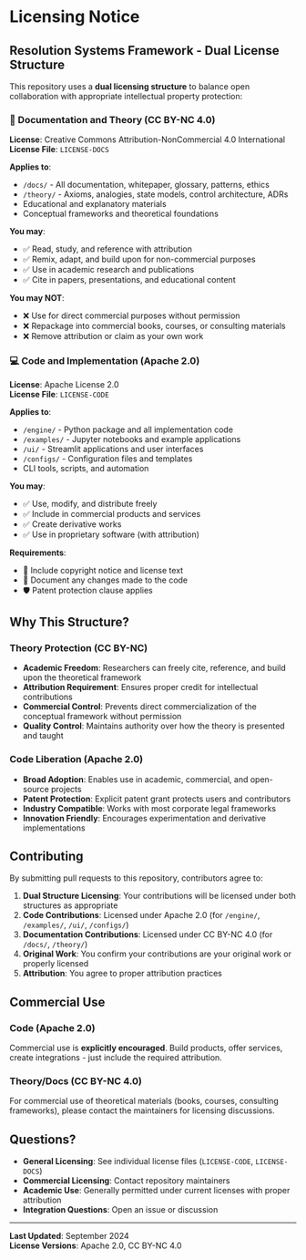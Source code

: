 # Licensing Notice

## Resolution Systems Framework - Dual License Structure

This repository uses a **dual licensing structure** to balance open collaboration with appropriate intellectual property protection:

### 📄 Documentation and Theory (CC BY-NC 4.0)
**License**: Creative Commons Attribution-NonCommercial 4.0 International  
**License File**: `LICENSE-DOCS`

**Applies to**:
- `/docs/` - All documentation, whitepaper, glossary, patterns, ethics
- `/theory/` - Axioms, analogies, state models, control architecture, ADRs
- Educational and explanatory materials
- Conceptual frameworks and theoretical foundations

**You may**:
- ✅ Read, study, and reference with attribution
- ✅ Remix, adapt, and build upon for non-commercial purposes
- ✅ Use in academic research and publications
- ✅ Cite in papers, presentations, and educational content

**You may NOT**:
- ❌ Use for direct commercial purposes without permission
- ❌ Repackage into commercial books, courses, or consulting materials
- ❌ Remove attribution or claim as your own work

### 💻 Code and Implementation (Apache 2.0)
**License**: Apache License 2.0  
**License File**: `LICENSE-CODE`

**Applies to**:
- `/engine/` - Python package and all implementation code
- `/examples/` - Jupyter notebooks and example applications
- `/ui/` - Streamlit applications and user interfaces
- `/configs/` - Configuration files and templates
- CLI tools, scripts, and automation

**You may**:
- ✅ Use, modify, and distribute freely
- ✅ Include in commercial products and services
- ✅ Create derivative works
- ✅ Use in proprietary software (with attribution)

**Requirements**:
- 📝 Include copyright notice and license text
- 📝 Document any changes made to the code
- 🛡️ Patent protection clause applies

## Why This Structure?

### Theory Protection (CC BY-NC)
- **Academic Freedom**: Researchers can freely cite, reference, and build upon the theoretical framework
- **Attribution Requirement**: Ensures proper credit for intellectual contributions
- **Commercial Control**: Prevents direct commercialization of the conceptual framework without permission
- **Quality Control**: Maintains authority over how the theory is presented and taught

### Code Liberation (Apache 2.0)
- **Broad Adoption**: Enables use in academic, commercial, and open-source projects
- **Patent Protection**: Explicit patent grant protects users and contributors
- **Industry Compatible**: Works with most corporate legal frameworks
- **Innovation Friendly**: Encourages experimentation and derivative implementations

## Contributing

By submitting pull requests to this repository, contributors agree to:

1. **Dual Structure Licensing**: Your contributions will be licensed under both structures as appropriate
2. **Code Contributions**: Licensed under Apache 2.0 (for `/engine/`, `/examples/`, `/ui/`, `/configs/`)
3. **Documentation Contributions**: Licensed under CC BY-NC 4.0 (for `/docs/`, `/theory/`)
4. **Original Work**: You confirm your contributions are your original work or properly licensed
5. **Attribution**: You agree to proper attribution practices

## Commercial Use

### Code (Apache 2.0)
Commercial use is **explicitly encouraged**. Build products, offer services, create integrations - just include the required attribution.

### Theory/Docs (CC BY-NC 4.0)
For commercial use of theoretical materials (books, courses, consulting frameworks), please contact the maintainers for licensing discussions.

## Questions?

- **General Licensing**: See individual license files (`LICENSE-CODE`, `LICENSE-DOCS`)
- **Commercial Licensing**: Contact repository maintainers
- **Academic Use**: Generally permitted under current licenses with proper attribution
- **Integration Questions**: Open an issue or discussion

---

**Last Updated**: September 2024  
**License Versions**: Apache 2.0, CC BY-NC 4.0
